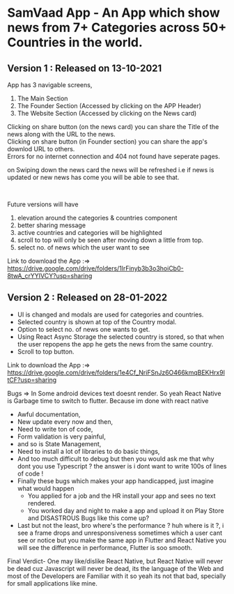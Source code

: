 # SamVaad App - An App which show news from 7+ Categories across 50+ Countries in the world.

## Version 1 : Released on 13-10-2021

App has 3 navigable screens, 

1. The Main Section
2. The Founder Section (Accessed by clicking on the APP Header)
3. The Website Section (Accessed by clicking on the News card)

Clicking on share button (on the news card) you can share the Title of the news along with the URL to the news.<br/>
Clicking on share button (in Founder section) you can share the app's downlod URL to others.<br/>
Errors for no internet connection and 404 not found have seperate pages.<br/>

on Swiping down the news card the news will be refreshed i.e if news is updated or new news has come you will be able to see that.

<br />

Future versions will have

1. elevation around the categories & countries component
2. better sharing message
3. active countries and categories will be highlighted
4. scroll to top will only be seen after moving down a little from top.
5. select no. of news which the user want to see


Link to download the App :=> https://drive.google.com/drive/folders/1lrFinyb3b3o3hoiCb0-8twA_crYYIVCY?usp=sharing


## Version 2 : Released on 28-01-2022

- UI is changed and modals are used for categories and countries.
- Selected country is shown at top of the Country modal.
- Option to select no. of news one wants to get.
- Using React Async Storage the selected country is stored, so that when the user repopens the app he gets the news from the same country.
- Scroll to top button.

Link to download the App :=> https://drive.google.com/drive/folders/1e4Cf_NriFSnJz6O466kmqBEKHrx9ltCF?usp=sharing

Bugs => In Some android devices text doesnt render. So yeah React Native is Garbage time to switch to flutter. Because im done with react native 
- Awful documentation,
- New update every now and then,
- Need to write ton of code,
- Form validation is very painful,
- and so is State Management,
- Need to install a lot of libraries to do basic things,
- And too much difficult to debug but then you would ask me that why dont you use Typescript ? the answer is i dont want to write 100s of lines of code !
- Finally these bugs which makes your app handicapped, just imagine what would happen
  - You applied for a job and the HR install your app and sees no text rendered.
  - You worked day and night to make a app and upload it on Play Store and DISASTROUS Bugs like this come up?
- Last but not the least, bro where's the performance ? huh where is it ?, i see a frame drops and unresponsiveness sometimes which a user cant see or notice but you make the same app in Flutter and React Native you will see the difference in performance, Flutter is soo smooth.

Final Verdict- One may like/dislike React Native, but React Native will never be dead cuz Javascript will never be dead, its the language of the Web and most of the Developers are Familiar with it so yeah its not that bad, specially for small applications like mine.